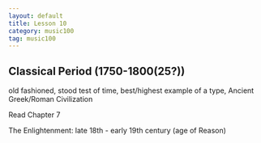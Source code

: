 ```yaml
---
layout: default
title: Lesson 10
category: music100
tag: music100
---
```


## Classical Period (1750-1800(25?))
old fashioned, stood test of time, best/highest example of a type, Ancient Greek/Roman Civilization

Read Chapter 7

The Enlightenment: late 18th - early 19th century (age of Reason)

